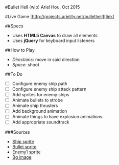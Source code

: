 #Bullet Hell (wip)
Ariel Hou, Oct 2015

#Live Game
[http://projects.arielity.net/bullethell][link]

[link]: http://projects.arielity.net/bullethell

##Specs
* Uses **HTML5 Canvas** to draw all elements
* Uses **jQuery** for keyboard input listeners

##How to Play
* *Directions*: move in said direction
* *Space*: shoot

##To Do
- [ ] Configure enemy ship path
- [ ] Configure enemy ship attack pattern
- [ ] Add sprites for enemy ships
- [ ] Animate bullets to strobe
- [ ] Animate ship thrusters
- [ ] Add background animation
- [ ] Animate things to have explosion animations
- [ ] Add appropriate soundtrack

###Sources
* [Ship sprite][link2]
* [Bullet sprite][link3]
* [Enemy1 sprite][link4]
* [Bg image][link5]

[link2]: http://opengameart.org/content/spaceship-fighter-ipod1
[link3]: http://opengameart.org/content/bullet-collection-1-m484
[link4]: http://pixeljoint.com/pixelart/28896.htm
[link5]: http://eggnored.tumblr.com/stars
